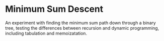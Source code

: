 # Minimum Sum Descent
An experiment with finding the minimum sum path down through a binary tree, testing the differences between recursion and dynamic programming, including tabulation and memoizatation.
